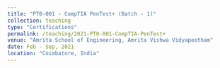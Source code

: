 ```yaml
---
title: "PT0-001 - CompTIA PenTest+ (Batch - 1)"
collection: teaching
type: "Certifications"
permalink: /teaching/2021-PT0-001-CompTIA-PenTest+
venue: "Amrita School of Engineering, Amrita Vishwa Vidyapeetham"
date: Feb - Sep, 2021
location: "Coimbatore, India"
---
```


